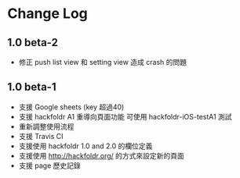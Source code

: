 # Change Log

## 1.0 beta-2

- 修正 push list view 和 setting view 造成 crash 的問題

## 1.0 beta-1

- 支援 Google sheets (key 超過40)
- 支援 hackfoldr A1 重導向頁面功能
可使用 hackfoldr-iOS-testA1 測試
- 重新調整使用流程
- 支援 Travis CI
- 支援使用 hackfoldr 1.0 and 2.0 的欄位定義
- 支援使用 http://hackfoldr.org/ 的方式來設定新的頁面
- 支援 page 歷史記錄
